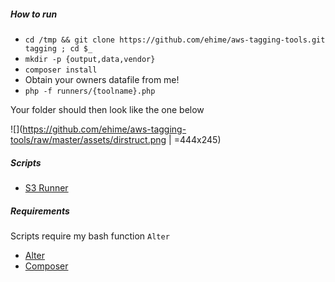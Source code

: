 ##### How to run

 - `cd /tmp && git clone https://github.com/ehime/aws-tagging-tools.git tagging ; cd $_`
 - `mkdir -p {output,data,vendor}`
 - `composer install`
 - Obtain your owners datafile from me!
 - `php -f runners/{toolname}.php`

Your folder should then look like the one below

![](https://github.com/ehime/aws-tagging-tools/raw/master/assets/dirstruct.png | =444x245)

##### Scripts

 - [S3 Runner](https://github.com/ehime/aws-tagging-tools/blob/master/runners/s3-bucket.php)
 
 
##### Requirements

Scripts require my bash function `Alter`

 - [Alter](https://gist.github.com/ehime/11533e945c4e1eec3e13438592bb00f7)
 - [Composer](https://getcomposer.org/download/)